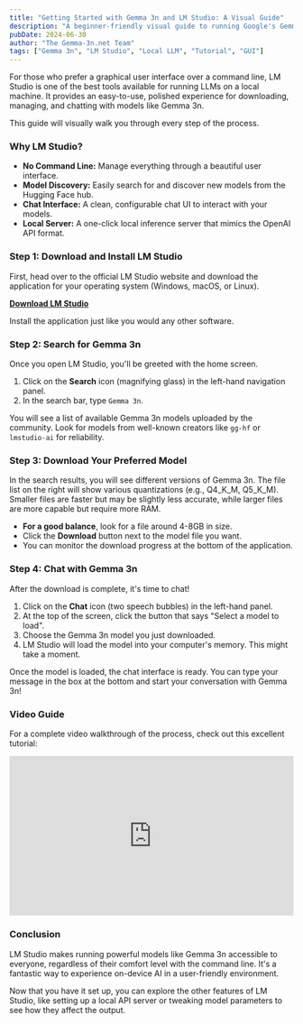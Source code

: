 ```yaml
---
title: "Getting Started with Gemma 3n and LM Studio: A Visual Guide"
description: "A beginner-friendly visual guide to running Google's Gemma 3n models on your local computer using LM Studio. No command line needed!"
pubDate: 2024-06-30
author: "The Gemma-3n.net Team"
tags: ["Gemma 3n", "LM Studio", "Local LLM", "Tutorial", "GUI"]
---
```


For those who prefer a graphical user interface over a command line, LM Studio is one of the best tools available for running LLMs on a local machine. It provides an easy-to-use, polished experience for downloading, managing, and chatting with models like Gemma 3n.

This guide will visually walk you through every step of the process.

### Why LM Studio?
- **No Command Line:** Manage everything through a beautiful user interface.
- **Model Discovery:** Easily search for and discover new models from the Hugging Face hub.
- **Chat Interface:** A clean, configurable chat UI to interact with your models.
- **Local Server:** A one-click local inference server that mimics the OpenAI API format.

### Step 1: Download and Install LM Studio

First, head over to the official LM Studio website and download the application for your operating system (Windows, macOS, or Linux).

[**Download LM Studio**](https://lmstudio.ai/)

Install the application just like you would any other software.

### Step 2: Search for Gemma 3n

Once you open LM Studio, you'll be greeted with the home screen.
1.  Click on the **Search** icon (magnifying glass) in the left-hand navigation panel.
2.  In the search bar, type `Gemma 3n`.

You will see a list of available Gemma 3n models uploaded by the community. Look for models from well-known creators like `gg-hf` or `lmstudio-ai` for reliability.

### Step 3: Download Your Preferred Model

In the search results, you will see different versions of Gemma 3n. The file list on the right will show various quantizations (e.g., Q4_K_M, Q5_K_M). Smaller files are faster but may be slightly less accurate, while larger files are more capable but require more RAM.

- **For a good balance**, look for a file around 4-8GB in size.
- Click the **Download** button next to the model file you want.
- You can monitor the download progress at the bottom of the application.

### Step 4: Chat with Gemma 3n

After the download is complete, it's time to chat!
1.  Click on the **Chat** icon (two speech bubbles) in the left-hand panel.
2.  At the top of the screen, click the button that says "Select a model to load".
3.  Choose the Gemma 3n model you just downloaded.
4.  LM Studio will load the model into your computer's memory. This might take a moment.

Once the model is loaded, the chat interface is ready. You can type your message in the box at the bottom and start your conversation with Gemma 3n!

### Video Guide

For a complete video walkthrough of the process, check out this excellent tutorial:

<div style="position: relative; padding-bottom: 56.25%; height: 0; overflow: hidden; max-width: 100%; height: auto;">
    <iframe 
        src="https://www.youtube.com/embed/IcQVOT7rfI0" 
        frameborder="0" 
        allow="accelerometer; autoplay; clipboard-write; encrypted-media; gyroscope; picture-in-picture" 
        allowfullscreen
        style="position: absolute; top: 0; left: 0; width: 100%; height: 100%;">
    </iframe>
</div>

### Conclusion

LM Studio makes running powerful models like Gemma 3n accessible to everyone, regardless of their comfort level with the command line. It's a fantastic way to experience on-device AI in a user-friendly environment.

Now that you have it set up, you can explore the other features of LM Studio, like setting up a local API server or tweaking model parameters to see how they affect the output. 
